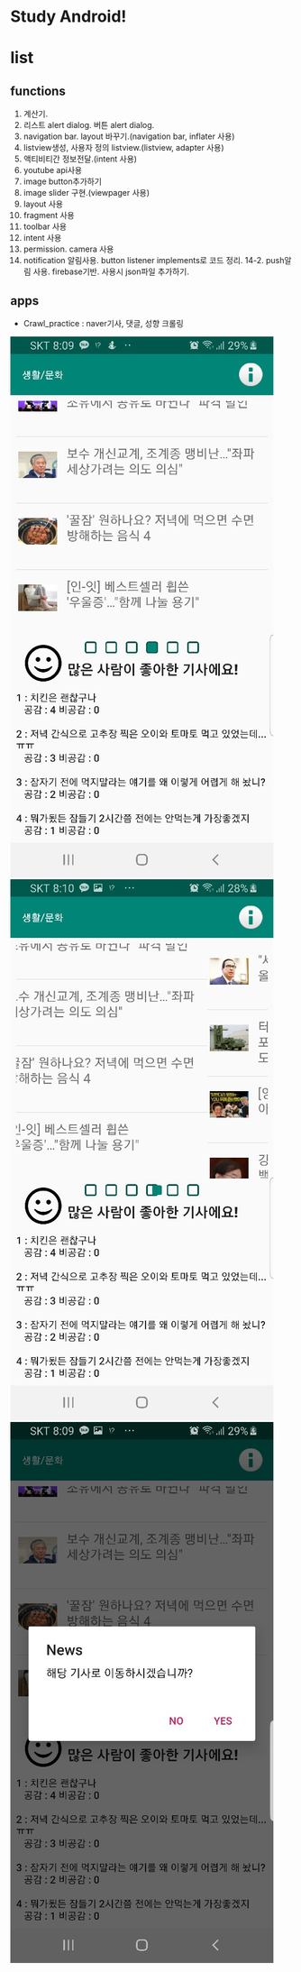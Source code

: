 # Study Android!

# list
## functions
1. 계산기.
2. 리스트 alert dialog. 버튼 alert dialog.
3. navigation bar. layout 바꾸기.(navigation bar, inflater 사용)
4. listview생성, 사용자 정의 listview.(listview, adapter 사용)
5. 액티비티간 정보전달.(intent 사용)
6. youtube api사용
7. image button추가하기
8. image slider 구현.(viewpager 사용)
9. layout 사용
10. fragment 사용
11. toolbar 사용
12. intent 사용
13. permission. camera 사용
14. notification 알림사용. button listener implements로 코드 정리. 
14-2. push알림 사용. firebase기반. 사용시 json파일 추가하기.

## apps
- Crawl_practice : naver기사, 댓글, 성향 크롤링

![Crawl_practice 1](https://raw.githubusercontent.com/wantyouring/Android-Apps/master/Crawl_Practice/app/release/appImage3.jpg)
![Crawl_practice 2](https://raw.githubusercontent.com/wantyouring/Android-Apps/master/Crawl_Practice/app/release/appImage1.jpg)
![Crawl_practice 3](https://raw.githubusercontent.com/wantyouring/Android-Apps/master/Crawl_Practice/app/release/appImage2.jpg)
